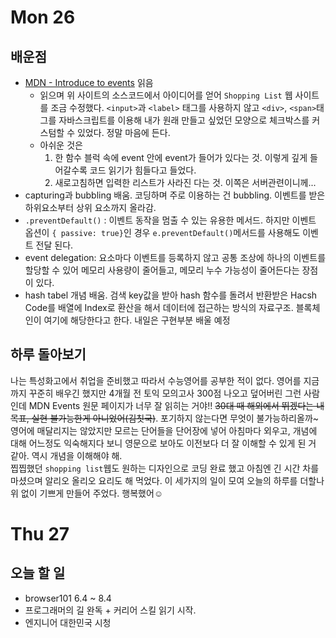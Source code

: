 # Mon 26
## 배운점
* [MDN - Introduce to events](https://developer.mozilla.org/en-US/docs/Learn/JavaScript/Building_blocks/Events) 읽음
  * 읽으며 위 사이트의 소스코드에서 아이디어를 얻어 `Shopping List` 웹 사이트를 조금 수정했다. `<input>`과 `<label>` 태그를 사용하지 않고 `<div>`, `<span>`태그를 자바스크립트를 이용해 내가 원래 만들고 싶었던 모양으로 체크박스를 커스텀할 수 있었다. 정말 마음에 든다. <br/>
  * 아쉬운 것은 
    1. 한 함수 블럭 속에 event 안에 event가 들어가 있다는 것. 이렇게 깊게 들어갈수록 코드 읽기가 힘들다고 들었다. 
    2. 새로고침하면 입력한 리스트가 사라진 다는 것. 이쪽은 서버관련이니께...
* capturing과 bubbling 배움. 코딩하며 주로 이용하는 건 bubbling. 이벤트를 받은 하위요소부터 상위 요소까지 올라감.
* `.preventDefault()` : 이벤트 동작을 멈출 수 있는 유용한 메서드. 하지만 이벤트 옵션이 `{ passive: true}`인 경우 `e.preventDefault()`메서드를 사용해도 이벤트 전달 된다. 
* event delegation: 요소마다 이벤트를 등록하지 않고 공통 조상에 하나의 이벤트를 할당할 수 있어 메모리 사용량이 줄어들고, 메모리 누수 가능성이 줄어든다는 장점이 있다. 
* hash tabel 개념 배움. 검색 key값을 받아 hash 함수를 돌려서 반환받은 Hacsh Code를 배열에 Index로 환산을 해서 데이터에 접근하는 방식의 자료구조. 블록체인이 여기에 해당한다고 한다. 내일은 구현부분 배울 예정

## 하루 돌아보기
나는 특성화고에서 취업을 준비했고 따라서 수능영어를 공부한 적이 없다. 영어를 지금까지 꾸준히 배우긴 했지만 4개월 전 토익 모의고사 300점 나오고 덮어버린 그런 사람인데 MDN Events 원문 페이지가 너무 잘 읽히는 거야!! ~~30대 때 해외에서 뛰겠다는 내 목표, 실현 불가능한게 아니었어(김칫국)~~. 포기하지 않는다면 무엇이 불가능하리올까~ 영어에 매달리지는 않았지만 모르는 단어들을 단어장에 넣어 아침마다 외우고, 개념에 대해 어느정도 익숙해지다 보니 영문으로 보아도 이전보다 더 잘 이해할 수 있게 된 거 같아. 역시 개념을 이해해야 해. <br/>
찝찝했던 `shopping list`웹도 원하는 디자인으로 코딩 완료 했고 아침엔 긴 시간 차를 마셨으며 알리오 올리오 요리도 해 먹었다. 이 세가지의 일이 모여 오늘의 하루를 더할나위 없이 기쁘게 만들어 주었다. 행복했어☺️

# Thu 27
## 오늘 할 일
* browser101 6.4 ~ 8.4
* 프로그래머의 길 완독 + 커리어 스킬 읽기 시작.
* 엔지니어 대한민국 시청

